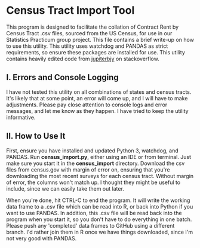 # Census Tract Import Tool

This program is designed to facilitate the collation of Contract Rent by Census Tract .csv files, sourced from the US Census, for use in our Statistics Practicum group project. This file contains a brief write-up on how to use this utility. This utility uses watchdog and PANDAS as strict requirements, so ensure these packages are installed for use. This utility contains heavily edited code from [jupiterbjy](https://stackoverflow.com/questions/69117297/using-watchdog-to-put-newly-created-file-names-into-variables) on stackoverflow.

## I. Errors and Console Logging

I have not tested this utility on all combinations of states and census tracts. It's likely that at some point, an error will come up, and I will have to make adjustments. Please pay close attention to console logs and error messages, and let me know as they happen. I have tried to keep the utility informative.

## II. How to Use It

First, ensure you have installed and updated Python 3, watchdog, and PANDAS. Run **census_import.py**, either using an IDE or from terminal. Just make sure you start it in the **census_import** directory. Download the csv files from census.gov with margin of error on, ensuring that you're downloading the most recent surveys for each census tract. Without margin of error, the columns won't match up. I thought they might be useful to include, since we can easily take them out later.

When you're done, hit CTRL-C to end the program. It will write the working data frame to a .csv file which can be read into R, or back into Python if you want to use PANDAS. In addition, this .csv file will be read back into the program when you start it, so you don't have to do everything in one batch. Please push any 'completed' data frames to GitHub using a different branch. I'd rather join them in R once we have things downloaded, since I'm not very good with PANDAS.
